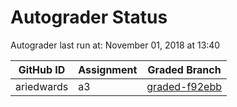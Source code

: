 # Autograder Status
Autograder last run at: November 01, 2018 at 13:40

| GitHub ID | Assignment | Graded Branch |
|-----------|------------|---------------|
| ariedwards | a3 | [graded-f92ebb](https://github.com/Fall2018COMP401-001/a3-ariedwards/tree/graded-f92ebb) | 

